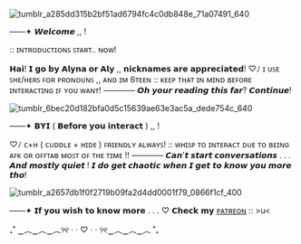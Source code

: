 ![tumblr_a285dd315b2bf51ad6794fc4c0db848e_71a07491_640](https://github.com/Allyria/Allyria/assets/174874133/b1ce545e-7ddd-4d4b-8005-598a517b8ff0)


 ——✦ 𝙒𝙚𝙡𝙘𝙤𝙢𝙚 ,, !
          
:: ɪɴᴛʀᴏᴅᴜᴄᴛɪᴏɴꜱ ꜱᴛᴀʀᴛ.. ɴᴏᴡ!

𝗛𝗮𝗶! 𝗜 𝗴𝗼 𝗯𝘆 𝗔𝗹𝘆𝗻𝗮 𝗼𝗿 𝗔𝗹𝘆 ,, 𝗻𝗶𝗰𝗸𝗻𝗮𝗺𝗲𝘀 𝗮𝗿𝗲 𝗮𝗽𝗽𝗿𝗲𝗰𝗶𝗮𝘁𝗲𝗱!
♡ﾉ ɪ ᴜꜱᴇ ꜱʜᴇ/ʜᴇʀꜱ ꜰᴏʀ ᴘʀᴏɴᴏᴜɴꜱ ,, ᴀɴᴅ ɪᴍ 6ᴛᴇᴇɴ :: ᴋᴇᴇᴘ ᴛʜᴀᴛ ɪɴ ᴍɪɴᴅ ʙᴇꜰᴏʀᴇ ɪɴᴛᴇʀᴀᴄᴛɪɴɢ ɪꜰ ʏᴏᴜ ᴡᴀɴᴛ! ———— 𝙊𝙝 𝙮𝙤𝙪𝙧 𝙧𝙚𝙖𝙙𝙞𝙣𝙜 𝙩𝙝𝙞𝙨 𝙛𝙖𝙧? 𝘾𝙤𝙣𝙩𝙞𝙣𝙪𝙚!

![tumblr_6bec20d182bfa0d5c15639ae63e3ac5a_dede754c_640](https://github.com/Allyria/Allyria/assets/174874133/b599eb06-f1f3-4ae9-afc4-6060fc623833)

——✦ 𝗕𝗬𝗜 ( 𝗕𝗲𝗳𝗼𝗿𝗲 𝘆𝗼𝘂 𝗶𝗻𝘁𝗲𝗿𝗮𝗰𝘁 ) ,, !

♡ﾉ ᴄ+ʜ ( ᴄᴜᴅᴅʟᴇ + ʜɪᴅᴇ ) ꜰʀɪᴇɴᴅʟʏ ᴀʟᴡᴀʏꜱ! :: ᴡʜɪꜱᴘ ᴛᴏ ɪɴᴛᴇʀᴀᴄᴛ ᴅᴜᴇ ᴛᴏ ʙᴇɪɴɢ ᴀꜰᴋ ᴏʀ ᴏꜰꜰᴛᴀʙ ᴍᴏꜱᴛ ᴏꜰ ᴛʜᴇ ᴛɪᴍᴇ !! ———— 𝘾𝙖𝙣'𝙩 𝙨𝙩𝙖𝙧𝙩 𝙘𝙤𝙣𝙫𝙚𝙧𝙨𝙖𝙩𝙞𝙤𝙣𝙨 . . . 𝘼𝙣𝙙 𝙢𝙤𝙨𝙩𝙡𝙮 𝙦𝙪𝙞𝙚𝙩 ! 𝙄 𝙙𝙤 𝙜𝙚𝙩 𝙘𝙝𝙖𝙤𝙩𝙞𝙘 𝙬𝙝𝙚𝙣 𝙄 𝙜𝙚𝙩 𝙩𝙤 𝙠𝙣𝙤𝙬 𝙮𝙤𝙪 𝙢𝙤𝙧𝙚 𝙩𝙝𝙤!

![tumblr_a2657db1f0f2719b09fa2d4dd0001f79_0866f1cf_400](https://github.com/Allyria/Allyria/assets/174874133/beeb6a20-b538-4fdd-bad5-03b33d34fe83)

——✦ 𝗜𝗳 𝘆𝗼𝘂 𝘄𝗶𝘀𝗵 𝘁𝗼 𝗸𝗻𝗼𝘄 𝗺𝗼𝗿𝗲 . . . ♡ 𝗖𝗵𝗲𝗰𝗸 𝗺𝘆 [ᴘᴀᴛʀᴇᴏɴ](https://www.patreon.com/user?u=134227288) :: >u<


₊˚ ‿︵‿︵‿︵୨୧ · · ♡ · · ୨୧‿︵‿︵‿︵ ˚₊

